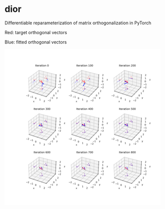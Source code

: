 # dior

Differentiable reparameterization of matrix orthogonalization in PyTorch

Red: target orthogonal vectors

Blue: fitted orthogonal vectors

<img src="3d_learning_process.png">
